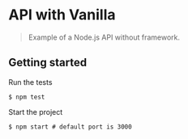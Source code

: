 # API with Vanilla

> Example of a Node.js API without framework.

## Getting started

Run the tests
```
$ npm test
```

Start the project
```
$ npm start # default port is 3000
```
